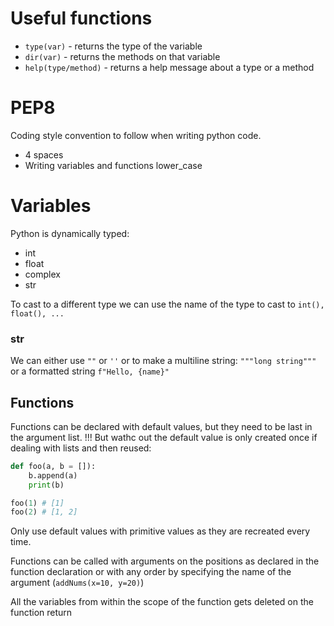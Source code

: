 # Useful functions
- `type(var)` - returns the type of the variable
- `dir(var)` - returns the methods on that variable
- `help(type/method)` - returns a help message about a type or a method

# PEP8
Coding style convention to follow when writing python code.

- 4 spaces
- Writing variables and functions lower_case

# Variables
Python is dynamically typed:

- int
- float
- complex
- str

To cast to a different type we can use the name of the type to cast to `int(), float(), ...`

### str
We can either use `""` or `''` or to make a multiline string: `"""long string"""` or a formatted string `f"Hello, {name}"`

## Functions
Functions can be declared with default values, but they need to be last in the argument list.
!!! But wathc out the default value is only created once if dealing with lists and then reused:
```python
def foo(a, b = []):
	b.append(a)
	print(b)

foo(1) # [1]
foo(2) # [1, 2]
```
Only use default values with primitive values as they are recreated every time.

Functions can be called with arguments on the positions as declared in the function declaration or with any order by specifying the name of the argument (`addNums(x=10, y=20)`)

All the variables from within the scope of the function gets deleted on the function return
